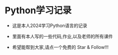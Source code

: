 # Python学习记录
- 这是本人2024学习Python语言的记录
- 里面有本人写的一些代码,作业,以及老师的所有课件

- 希望能帮到大家,请点一个免费的 Star & Follow!!!
